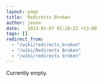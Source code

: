 ```yaml
---
layout: page
title:  Redirects Broken
author: jevon
date:   2013-01-07 01:26:22 +13:00
tags: []
redirect_from:
  - "/wiki/redirects_broken"
  - "/wiki/Redirects Broken"
  - "/wiki/redirects broken"
---
```


Currently empty.
